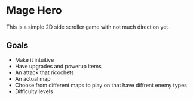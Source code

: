 <h1>Mage Hero</h1>
This is a simple 2D side scroller game with not much direction yet.

<h2>Goals</h2>
<ul>
  <li>Make it intuitive</li>
  <li>Have upgrades and powerup items</li>
  <li>An attack that ricochets</li>
  <li>An actual map</li>
  <li>Choose from different maps to play on that have diffrent enemy types</li>
  <li>Difficulty levels</li>
</ul>
